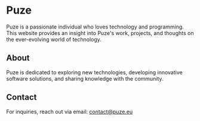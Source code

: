 # Puze

Puze is a passionate individual who loves technology and programming. This website provides an insight into Puze's work, projects, and thoughts on the ever-evolving world of technology.

## About
Puze is dedicated to exploring new technologies, developing innovative software solutions, and sharing knowledge with the community.

## Contact
For inquiries, reach out via email: [contact@puze.eu](mailto:contact@puze.eu)
